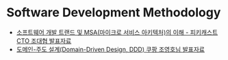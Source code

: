 # Software Development Methodology

- [소프트웨어 개발 트랜드 및 MSA(마이크로 서비스 아키텍처)의 이해 - 피키캐스트 CTO 조대협 발표자료](https://www.slideshare.net/Byungwook/msa-52918441)
- [도메인-주도 설계(Domain-Driven Design, DDD) 쿠팡 조영호님 발표자료](https://www.slideshare.net/baejjae93/ss-27536729)
